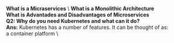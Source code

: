 **What is a Micraservices** \ 
**What is a Monolithic Architecture** \
**What is Advantades and Disadvantages of Microservices** \
**Q2: Why do you need Kubernetes and what can it do?** \
**Ans:** Kubernetes has a number of features. It can be thought of as: \
a container platform \
